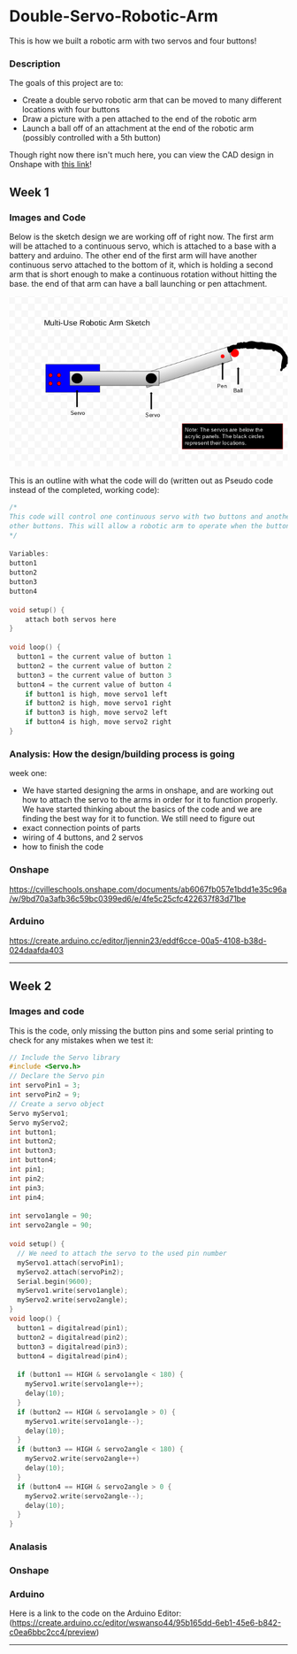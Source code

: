 # Double-Servo-Robotic-Arm

This is how we built a robotic arm with two servos and four buttons!

### Description

The goals of this project are to:
* Create a double servo robotic arm that can be moved to many different locations with four buttons
* Draw a picture with a pen attached to the end of the robotic arm
* Launch a ball off of an attachment at the end of the robotic arm (possibly controlled with a 5th button)

Though right now there isn't much here, you can view the CAD design in Onshape with [this link](https://cvilleschools.onshape.com/documents/ab6067fb057e1bdd1e35c96a/w/9bd70a3afb36c59bc0399ed6/e/649546acbd99fbd2c4fc84f4)!

## Week 1

### Images and Code

Below is the sketch design we are working off of right now. The first arm will be attached to a continuous servo, which is attached to a base with a battery and arduino. The other end of the first arm will have another continuous servo attached to the bottom of it, which is holding a second arm that is short enough to make a continuous rotation without hitting the base. the end of that arm can have a ball launching or pen attachment.

![Sketch of Robotic Arm Design](https://github.com/Wesswanson/Double-Servo-Robotic-Arm/blob/main/Screenshot%202021-01-29%20at%201.50.32%20PM.png?raw=true)

This is an outline with what the code will do (written out as Pseudo code instead of the completed, working code):

```c++
/*
This code will control one continuous servo with two buttons and another continuous servo with two
other buttons. This will allow a robotic arm to operate when the buttons are pushed.
*/

Variables:
button1
button2
button3
button4

void setup() {
    attach both servos here
}

void loop() {
  button1 = the current value of button 1
  button2 = the current value of button 2
  button3 = the current value of button 3
  button4 = the current value of button 4
    if button1 is high, move servo1 left
    if button2 is high, move servo1 right
    if button3 is high, move servo2 left
    if button4 is high, move servo2 right
}
```

### Analysis: How the design/building process is going

week one:
* We have started designing the arms in onshape, and are working out how to attach the servo to the arms in order for it to function properly. We have started thinking about the basics of the code and we are finding the best way for it to function. We still need to figure out 
* exact connection points of parts
* wiring of 4 buttons, and 2 servos
* how to finish the code

### Onshape 

https://cvilleschools.onshape.com/documents/ab6067fb057e1bdd1e35c96a/w/9bd70a3afb36c59bc0399ed6/e/4fe5c25cfc422637f83d71be

### Arduino

https://create.arduino.cc/editor/ljennin23/eddf6cce-00a5-4108-b38d-024daafda403

---

## Week 2
 
### Images and code

This is the code, only missing the button pins and some serial printing to check for any mistakes when we test it:

```c++
// Include the Servo library
#include <Servo.h>
// Declare the Servo pin
int servoPin1 = 3;
int servoPin2 = 9;
// Create a servo object
Servo myServo1;
Servo myServo2;
int button1;
int button2;
int button3;
int button4;
int pin1;
int pin2;
int pin3;
int pin4;

int servo1angle = 90;
int servo2angle = 90;

void setup() {
  // We need to attach the servo to the used pin number
  myServo1.attach(servoPin1);
  myServo2.attach(servoPin2);
  Serial.begin(9600);
  myServo1.write(servo1angle);
  myServo2.write(servo2angle);
}
void loop() {
  button1 = digitalread(pin1);
  button2 = digitalread(pin2);
  button3 = digitalread(pin3);
  button4 = digitalread(pin4);

  if (button1 == HIGH & servo1angle < 180) {
    myServo1.write(servo1angle++);
    delay(10);
  }
  if (button2 == HIGH & servo1angle > 0) {
    myServo1.write(servo1angle--);
    delay(10);
  }
  if (button3 == HIGH & servo2angle < 180) {
    myServo2.write(servo2angle++)
    delay(10);
  }
  if (button4 == HIGH & servo2angle > 0 {
    myServo2.write(servo2angle--);
    delay(10);
  }
}
```

### Analasis

### Onshape

### Arduino

Here is a link to the code on the Arduino Editor: (https://create.arduino.cc/editor/wswanso44/95b165dd-6eb1-45e6-b842-c0ea6bbc2cc4/preview)

---

